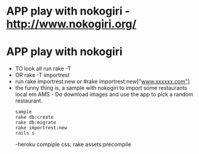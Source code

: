 # APP play with nokogiri - http://www.nokogiri.org/

# APP play with nokogiri

 *  TO look all run rake -T
 *  OR rake -T importrest
 *  run rake importrest:new or  #rake importrest:new["www.xxxxxx.com"]
 *  the funny thing is, a sample with nokogiri to import some restaurants local em AMS - Do download images and use the app to pick a random restaurant.
    ````
    sample
    rake db:create
    rake db:migrate
    rake importrest:new
    rails s
    ````
    -heroku compiple css: rake assets:precompile

